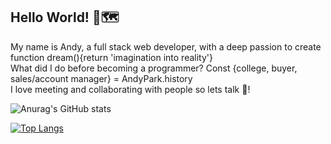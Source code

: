 Hello World! 👋🗺️
---
My name is Andy, a full stack web developer, with a deep passion to create function dream(){return 'imagination into reality'}                             
What did I do before becoming a programmer? Const {college, buyer, sales/account manager} = AndyPark.history                                                            
I love meeting and collaborating with people so lets talk 🤝!


![Anurag's GitHub stats](https://github-readme-stats.vercel.app/api?username=AndyPark20&hide=stars,contribs,prs)

[![Top Langs](https://github-readme-stats.vercel.app/api/top-langs/?username=AndyPark20&layout=compact)](https://github.com/anuraghazra/github-readme-stats)









